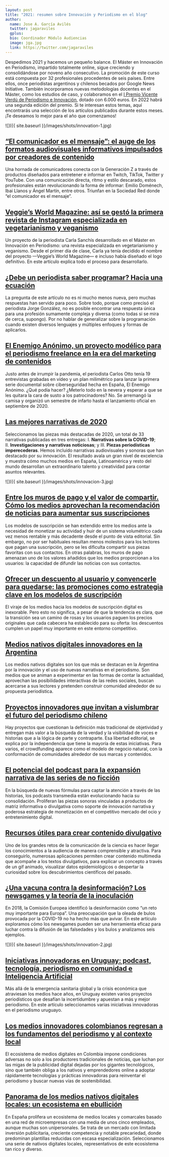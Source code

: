 ```yaml
---
layout: post
title: "2021: resumen sobre Innovación y Periodismo en el blog"
author:
  name: Jose A. García Avilés
  twitter: jagaraviles
  gplus:  
  bio: Coordinador Módulo Audiencias
  image: jga.jpg
  link: https://twitter.com/jagaraviles
---
```

Despedimos 2021 y hacemos un pequeño balance. El Máster en Innovación en Periodismo, impartido totalmente online, sigue creciendo y consolidándose por noveno año consecutivo. La promoción de este curso está compuesta por 32 profesionales procedentes de seis países. Entre ellos, once periodistas argentinos y chilenos becados por Google News Initiative. También incorporamos nuevas metodologías docentes en el Máster, como los estudios de caso, y colaboramos en el [I Premio Vicente Verdú de Periodismo e Innovación](https://mip.umh.es/blog/2021/11/26/reportaje-visual-contagia-covid-aire-Vicente-Verdu/), dotado con 6.000 euros. En 2022 habrá una segunda edición del premio. Si te interesan estos temas, aquí encontrarás una selección de los artículos publicados durante estos meses. ¡Te deseamos lo mejor para el año que comenzamos!

![]({{ site.baseurl }}/images/shots/innovation-1.jpg)

## [“El comunicador es el mensaje”: el auge de los formatos audiovisuales informativos impulsados por creadores de contenido](https://mip.umh.es/blog/2021/01/20/comunicador-mensaje-auge-streamers-informativos-impulsados-youtubers-ibai-llanos-nanisimo/)

Una hornada de comunicadores conecta con la Generación Z a través de productos diseñados para entretener e informar en Twitch, TikTok, Twitter y YouTube. Con una comunicación directa, ritmo y estilo descarado, estos profesionales están revolucionando la forma de informar: Emilio Doménech, Ibai Llanos y Ángel Martín, entre otros. Triunfan en la Sociedad Red donde “el comunicador es el mensaje”.

## [Veggie’s World Magazine: así se gestó la primera revista de Instagram especializada en vegetarianismo y veganismo](https://mip.umh.es/blog/2021/01/26/veggies-world-magazine-primera-revista-instagram-vegetarianismo-veganismo-espana/)

Un proyecto de la periodista Carla Sanchís desarrollado en el Máster en Innovación en Periodismo: una revista especializada en vegetarianismo y veganismo. Desde el primer día de clase, Carla ya tenía decidido el nombre del proyecto —Veggie’s World Magazine— e incluso había diseñado el logo definitivo. En este artículo explica todo el proceso para desarrollarlo.

## [¿Debe un periodista saber programar? Hacia una ecuación](https://mip.umh.es/blog/2021/02/11/debe-un-periodista-saber-programar/)

La pregunta de este artículo no es ni mucho menos nueva, pero muchas respuestas han servido para poco. Sobre todo, porque como precisó el periodista Jorge González, no es posible encontrar una respuesta única para una profesión sumamente compleja y diversa (como todas si se mira de cerca, supongo). Por no hablar de generalizar sobre la programación cuando existen diversos lenguajes y múltiples enfoques y formas de aplicarlos.

## [El Enemigo Anónimo, un proyecto modélico para el periodismo freelance en la era del marketing de contenidos](https://mip.umh.es/blog/2021/02/17/enemigo-anonimo-serie-documental-ciberseguridad-carlos-otto-branded-content/)

Justo antes de irrumpir la pandemia, el periodista Carlos Otto tenía 19 entrevistas grabadas en vídeo y un plan milimétrico para lanzar la primera serie documental sobre ciberseguridad hecha en España, El Enemigo Anónimo. ¿Qué podía hacer? ¿Meterlo todo en la nevera y esperar a que se les quitara la cara de susto a los patrocinadores? No. Se arremangó la camisa y organizó un semestre de infarto hasta el lanzamiento oficial en septiembre de 2020.

## [Las mejores narrativas de 2020](https://mip.umh.es/blog/2021/04/12/las-mejores-narrativas-de-2020-y-iii/)

Seleccionamos las piezas más destacadas de 2020, un total de 33 narrativas publicadas en tres entregas: I. **Narrativas sobre la COVID-19**; II. **Investigaciones y narrativas noticiosas**; y III. **Piezas periodísticas imperecederas**. Hemos incluido narrativas audiovisuales y sonoras que han destacado por su innovación. El resultado avala un gran nivel de excelencia y muestra cómo muchos medios en España, Latinoamérica y resto del mundo desarrollan un extraordinario talento y creatividad para contar asuntos relevantes.

![]({{ site.baseurl }}/images/shots/innovacion-3.jpg)

## [Entre los muros de pago y el valor de compartir. Cómo los medios aprovechan la recomendación de noticias para aumentar sus suscripciones](https://mip.umh.es/blog/2021/03/03/muros-de-pago-valor-medios-recomendacio-n-de-noticias-aumentar-sus-suscripciones/)

Los modelos de suscripción se han extendido entre los medios ante la necesidad de monetizar su actividad y huir de un sistema volumétrico cada vez menos rentable y más decadente desde el punto de vista editorial. Sin embargo, no por ser habituales resultan menos molestos para los lectores que pagan una suscripción, pero se les dificulta compartir sus piezas favoritas con sus contactos. En otras palabras, los muros de pago amenazan uno de los valores añadidos que los medios proporcionan a los usuarios: la capacidad de difundir las noticias con sus contactos.

## [Ofrecer un descuento al usuario y convencerle para quedarse: las promociones como estrategia clave en los modelos de suscripción](https://mip.umh.es/blog/2021/03/10/descuentos-promociones-estrategias-modelos-suscripcion-digital/)

El viraje de los medios hacia los modelos de suscripción digital es inexorable. Pero esto no significa, a pesar de que la tendencia es clara, que la transición sea un camino de rosas y los usuarios paguen los precios originales que cada cabecera ha establecido para su oferta: los descuentos cumplen un papel muy importante en este entorno competitivo.

## [Medios nativos digitales innovadores en la Argentina](https://mip.umh.es/blog/2021/03/22/medios-nativos-digitales-innovadores-en-la-argentina/)

Los medios nativos digitales son los que más se destacan en la Argentina por la innovación y el uso de nuevas narrativas en el periodismo. Son medios que se animan a experimentar en las formas de contar la actualidad, aprovechan las posibilidades interactivas de las redes sociales, buscan acercarse a sus lectores y pretenden construir comunidad alrededor de su propuesta periodística.

## [Proyectos innovadores que invitan a vislumbrar el futuro del periodismo chileno](https://mip.umh.es/blog/2021/04/20/proyectos-innovadores-futuro-del-periodismo-chileno/)

Hay proyectos que cuestionan la definición más tradicional de objetividad y entregan más valor a la búsqueda de la verdad y la visibilidad de voces e historias que a la lógica de parte y contraparte. Esa libertad editorial, se explica por la independencia que tiene la mayoría de estas iniciativas. Para varios, el crowdfunding aparece como el modelo de negocio natural, con la conformación de comunidades alrededor de sus marcas y contenidos.

## [El potencial del podcast para la expansión narrativa de las series de no ficción](https://mip.umh.es/blog/2021/04/23/potencial-podcast-expansion-narrativa-series-no-ficcion/)

En la búsqueda de nuevas fórmulas para captar la atención a través de las historias, los podcasts transmedia están evolucionando hacia su consolidación. Proliferan las piezas sonoras vinculadas a productos de matriz informativa o divulgativa como soporte de innovación narrativa y poderosa estrategia de monetización en el competitivo mercado del ocio y entretenimiento digital.

## [Recursos útiles para crear contenido divulgativo](https://mip.umh.es/blog/2021/05/05/recursos-utiles-crear-contenido-divulgativo/)

Uno de los grandes retos de la comunicación de la ciencia es hacer llegar los conocimientos a la audiencia de manera comprensible y atractiva. Para conseguirlo, numerosas aplicaciones permiten crear contenido multimedia que acompañe a los textos divulgativos, para explicar un concepto a través de un gif animado, visualizar datos epidemiológicos o despertar la curiosidad sobre los descubrimientos científicos del pasado.

## [¿Una vacuna contra la desinformación? Los newsgames y la teoría de la inoculación](https://mip.umh.es/blog/2021/05/27/vacuna-contra-desinformacion-newsgames-teoria-inoculacion/)

En 2018, la Comisión Europea identificó la desinformación como “un reto muy importante para Europa”. Una preocupación que la oleada de bulos provocada por la COVID-19 no ha hecho más que avivar. En este artículo exploramos cómo los newsgames pueden ser una herramienta eficaz para luchar contra la difusión de las falsedades y los bulos y analizamos seis ejemplos.

![]({{ site.baseurl }}/images/shots/innovation-2.jpg)

## [Iniciativas innovadoras en Uruguay: podcast, tecnología, periodismo en comunidad e Inteligencia Artificial](https://mip.umh.es/blog/2021/06/02/iniciativas-uruguay-podcast-periodismo-comunidad-inteligencia-artificial/)

Más allá de la emergencia sanitaria global y la crisis económica que atraviesan los medios hace años, en Uruguay existen varios proyectos periodísticos que desafían la incertidumbre y apuestan a más y mejor periodismo. En este artículo seleccionamos varias iniciativas innovadoras en el periodismo uruguayo.

## [Los medios innovadores colombianos regresan a los fundamentos del periodismo y al contexto local](https://mip.umh.es/blog/2021/06/09/transformar-medios-innovadores-colombianos-fundamentos-periodismo-local/)

El ecosistema de medios digitales en Colombia impone condiciones adversas no solo a los productores tradicionales de noticias, que luchan por las migas de la publicidad digital dejadas por los gigantes tecnológicos, sino que también obliga a los nativos y emprendedores online a adoptar rápidamente tecnologías y prácticas innovadoras para reinventar el periodismo y buscar nuevas vías de sostenibilidad.

## [Panorama de los medios nativos digitales locales: un ecosistema en ebullición](https://mip.umh.es/blog/2021/10/13/panorama-medios-digitales-ecosistema-ebullicion/)

En España prolifera un ecosistema de medios locales y comarcales basado en una red de microempresas con una media de unos cinco empleados, aunque muchas son unipersonales. Se trata de un mercado con limitada inversión publicitaria, creciente competencia y notable precariedad, donde predominan plantillas reducidas con escasa especialización. Seleccionamos una serie de nativos digitales locales, representativos de este ecosistema tan rico y diverso.